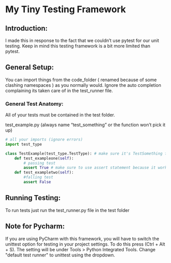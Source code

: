 # My Tiny Testing Framework

## Introduction:

I made this in response to the fact that we couldn’t use pytest for our unit testing. Keep in mind this testing framework is a bit more limited than pytest.

## General Setup:

You can import things from the code_folder ( renamed because of some clashing namespaces ) as you normally would. Ignore the auto completion complaining its taken care of in the test_runner file. 

### General Test Anatomy:
All of your tests must be contained in the test folder.

test_example.py (always name “test_something” or the function won’t pick it up)

```python
# all your imports (ignore errors)
import test_type

class TestExample(test_type.TestType): # make sure it's TestSomething formatting is important
	def test_exampleone(self):
		# passing test
		assert True # make sure to use assert statement because it works off the AssertionError
	def test_exampletwo(self):
		#falling test
		assert False
```

## Running Testing:

To run tests just run the test_runner.py file in the test folder

## Note for Pycharm:
If you are using PyCharm with this framework, you will have to switch the unittest option for testing in your project settings.
To do this press (Ctrl + Alt + S). The setting will be under Tools > Python Integrated Tools. Change "default test runner" to unittest using the dropdown.